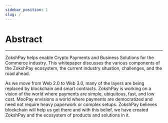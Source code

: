 ```yaml
---
sidebar_position: 1
slug: /
---
```

# Abstract
---

ZokshPay helps enable Crypto Payments and Business Solutions for the Commerce industry. This whitepaper discusses the various components of the ZokshPay ecosystem, the current industry situation, challenges, and the road ahead.

As we move from Web 2.0 to Web 3.0, many of the layers are being replaced by blockchain and smart contracts. ZokshPay is working on a vision of the world where payments are simple, ubiquitous, fast, and low cost. MooPay envisions a world where payments are democratized and need not require heavy paperwork or complex setups. ZokshPay believes blockchain will help us get there and with this belief, we have created ZokshPay and the ecosystem of products and solutions in it.
